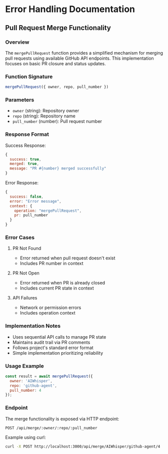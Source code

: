 # Error Handling Documentation

## Pull Request Merge Functionality

### Overview
The `mergePullRequest` function provides a simplified mechanism for merging pull requests using available GitHub API endpoints. This implementation focuses on basic PR closure and status updates.

### Function Signature
```javascript
mergePullRequest({ owner, repo, pull_number })
```

### Parameters
- `owner` (string): Repository owner
- `repo` (string): Repository name
- `pull_number` (number): Pull request number

### Response Format
Success Response:
```javascript
{
  success: true,
  merged: true,
  message: "PR #{number} merged successfully"
}
```

Error Response:
```javascript
{
  success: false,
  error: "Error message",
  context: {
    operation: "mergePullRequest",
    pr: pull_number
  }
}
```

### Error Cases
1. PR Not Found
   - Error returned when pull request doesn't exist
   - Includes PR number in context

2. PR Not Open
   - Error returned when PR is already closed
   - Includes current PR state in context

3. API Failures
   - Network or permission errors
   - Includes operation context

### Implementation Notes
- Uses sequential API calls to manage PR state
- Maintains audit trail via PR comments
- Follows project's standard error format
- Simple implementation prioritizing reliability

### Usage Example
```javascript
const result = await mergePullRequest({
  owner: 'AIWhisper',
  repo: 'github-agent',
  pull_number: 4
});
```

### Endpoint
The merge functionality is exposed via HTTP endpoint:

```
POST /api/merge/:owner/:repo/:pull_number
```

Example using curl:
```bash
curl -X POST http://localhost:3000/api/merge/AIWhisper/github-agent/4
```